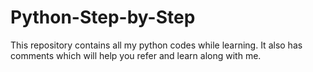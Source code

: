 # Python-Step-by-Step
This repository contains all my python codes while learning. It also has comments which will help you refer and learn along with me.
